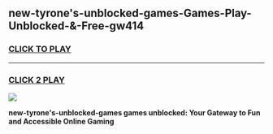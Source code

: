 
## new-tyrone's-unblocked-games-Games-Play-Unblocked-&-Free-gw414
<h3>
<a href="https://premium76.site?title=new-tyrone's-unblocked-games&ref=24A">CLICK TO PLAY</a></h3>
<hr>

<h3>
<a href="https://premium76.site?title=new-tyrone's-unblocked-games&ref=24A">CLICK 2 PLAY</a>
  
</h3>

<a href="https://premium76.site?title=new-tyrone's-unblocked-games&ref=24A"><img src="https://clearcache.store/games.png"></a>


**new-tyrone's-unblocked-games games unblocked: Your Gateway to Fun and Accessible Online Gaming**
